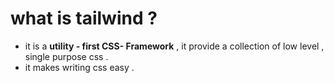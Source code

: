 # what is tailwind ?

- it is a **utility - first CSS- Framework** , it provide a collection of low level , single purpose css .
- it makes writing css easy .
